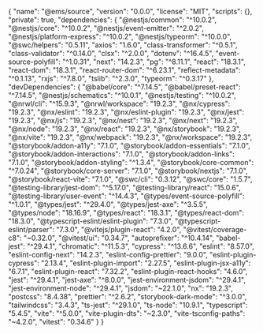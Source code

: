 {
  "name": "@ems/source",
  "version": "0.0.0",
  "license": "MIT",
  "scripts": {},
  "private": true,
  "dependencies": {
    "@nestjs/common": "^10.0.2",
    "@nestjs/core": "^10.0.2",
    "@nestjs/event-emitter": "^2.0.2",
    "@nestjs/platform-express": "^10.0.2",
    "@nestjs/typeorm": "^10.0.0",
    "@swc/helpers": "0.5.11",
    "axios": "1.6.0",
    "class-transformer": "^0.5.1",
    "class-validator": "^0.14.0",
    "clsx": "^2.0.0",
    "dotenv": "^16.4.5",
    "event-source-polyfill": "^1.0.31",
    "next": "14.2.3",
    "pg": "^8.11.1",
    "react": "18.3.1",
    "react-dom": "18.3.1",
    "react-router-dom": "^6.23.1",
    "reflect-metadata": "^0.1.13",
    "rxjs": "^7.8.0",
    "tslib": "^2.3.0",
    "typeorm": "^0.3.17"
  },
  "devDependencies": {
    "@babel/core": "^7.14.5",
    "@babel/preset-react": "^7.14.5",
    "@nestjs/schematics": "^10.0.1",
    "@nestjs/testing": "^10.0.2",
    "@nrwl/cli": "^15.9.3",
    "@nrwl/workspace": "19.2.3",
    "@nx/cypress": "19.2.3",
    "@nx/eslint": "19.2.3",
    "@nx/eslint-plugin": "19.2.3",
    "@nx/jest": "19.2.3",
    "@nx/js": "19.2.3",
    "@nx/nest": "19.2.3",
    "@nx/next": "19.2.3",
    "@nx/node": "19.2.3",
    "@nx/react": "19.2.3",
    "@nx/storybook": "19.2.3",
    "@nx/vite": "19.2.3",
    "@nx/webpack": "19.2.3",
    "@nx/workspace": "19.2.3",
    "@storybook/addon-a11y": "7.1.0",
    "@storybook/addon-essentials": "7.1.0",
    "@storybook/addon-interactions": "7.1.0",
    "@storybook/addon-links": "7.1.0",
    "@storybook/addon-styling": "^1.3.4",
    "@storybook/core-common": "^7.0.24",
    "@storybook/core-server": "7.1.0",
    "@storybook/nextjs": "7.1.0",
    "@storybook/react-vite": "7.1.0",
    "@swc/cli": "0.3.12",
    "@swc/core": "1.5.7",
    "@testing-library/jest-dom": "^5.17.0",
    "@testing-library/react": "15.0.6",
    "@testing-library/user-event": "^14.4.3",
    "@types/event-source-polyfill": "^1.0.1",
    "@types/jest": "^29.4.0",
    "@types/jest-axe": "^3.5.5",
    "@types/node": "18.16.9",
    "@types/react": "18.3.1",
    "@types/react-dom": "18.3.0",
    "@typescript-eslint/eslint-plugin": "7.3.0",
    "@typescript-eslint/parser": "7.3.0",
    "@vitejs/plugin-react": "4.2.0",
    "@vitest/coverage-c8": "~0.32.0",
    "@vitest/ui": "0.34.7",
    "autoprefixer": "^10.4.14",
    "babel-jest": "^29.4.1",
    "chromatic": "^11.5.3",
    "cypress": "^13.6.6",
    "eslint": "8.57.0",
    "eslint-config-next": "14.2.3",
    "eslint-config-prettier": "9.0.0",
    "eslint-plugin-cypress": "2.13.4",
    "eslint-plugin-import": "2.27.5",
    "eslint-plugin-jsx-a11y": "6.7.1",
    "eslint-plugin-react": "7.32.2",
    "eslint-plugin-react-hooks": "4.6.0",
    "jest": "^29.4.1",
    "jest-axe": "^8.0.0",
    "jest-environment-jsdom": "^29.4.1",
    "jest-environment-node": "^29.4.1",
    "jsdom": "~22.1.0",
    "nx": "19.2.3",
    "postcss": "8.4.38",
    "prettier": "^2.6.2",
    "storybook-dark-mode": "^3.0.0",
    "tailwindcss": "3.4.3",
    "ts-jest": "^29.1.0",
    "ts-node": "10.9.1",
    "typescript": "5.4.5",
    "vite": "^5.0.0",
    "vite-plugin-dts": "~2.3.0",
    "vite-tsconfig-paths": "~4.2.0",
    "vitest": "0.34.6"
  }
}